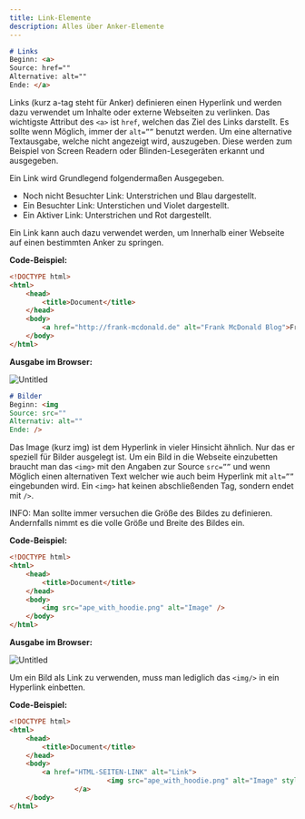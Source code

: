 ```yaml
---
title: Link-Elemente
description: Alles über Anker-Elemente
---
```




```markdown
# Links
Beginn: <a>
Source: href=""
Alternative: alt=""
Ende: </a>
```

Links (kurz a-tag steht für Anker) definieren einen Hyperlink und werden dazu verwendet um Inhalte oder externe Webseiten zu verlinken. Das wichtigste Attribut des `<a>` ist `href`, welchen das Ziel des Links darstellt. Es sollte wenn Möglich, immer der `alt=””` benutzt werden. Um eine alternative Textausgabe, welche nicht angezeigt wird, auszugeben. Diese werden zum Beispiel von Screen Readern oder Blinden-Lesegeräten erkannt und ausgegeben.

Ein Link wird Grundlegend folgendermaßen Ausgegeben.

- Noch nicht Besuchter Link: Unterstrichen und Blau dargestellt.
- Ein Besuchter Link: Unterstichen und Violet dargestellt.
- Ein Aktiver Link: Unterstrichen und Rot dargestellt.

Ein Link kann auch dazu verwendet werden, um Innerhalb einer Webseite auf einen bestimmten Anker zu springen.

**Code-Beispiel:**

```html
<!DOCTYPE html>
<html>
    <head>
        <title>Document</title>
    </head>
    <body>
        <a href="http://frank-mcdonald.de" alt="Frank McDonald Blog">Frank McDonald</a>
    </body>
</html>
```

**Ausgabe im Browser:**

![Untitled](1%203%206%20Links,%20Bilder%20und%20Axen%20%5BWIP%5D%20332860323a7a4ddca787151850b5a9ac/Untitled.png)

```markdown
# Bilder
Beginn: <img
Source: src=""
Alternativ: alt=""
Ende: />
```

Das Image (kurz img) ist dem Hyperlink in vieler Hinsicht ähnlich. Nur das er speziell für Bilder ausgelegt ist. Um ein Bild in die Webseite einzubetten braucht man das `<img>` mit den Angaben zur Source `src=””` und wenn Möglich einen alternativen Text welcher wie auch beim Hyperlink mit `alt=””` eingebunden wird. Ein `<img>` hat keinen abschließenden Tag, sondern endet mit `/>`.

INFO: Man sollte immer versuchen die Größe des Bildes zu definieren. Andernfalls nimmt es die volle Größe und Breite des Bildes ein.

**Code-Beispiel:**

```html
<!DOCTYPE html>
<html>
    <head>
        <title>Document</title>
    </head>
    <body>
        <img src="ape_with_hoodie.png" alt="Image" />
    </body>
</html>
```

**Ausgabe im Browser:**

![Untitled](1%203%206%20Links,%20Bilder%20und%20Axen%20%5BWIP%5D%20332860323a7a4ddca787151850b5a9ac/Untitled%201.png)

Um ein Bild als Link zu verwenden, muss man lediglich das `<img/>` in ein Hyperlink einbetten.

**Code-Beispiel:**

```html
<!DOCTYPE html>
<html>
    <head>
        <title>Document</title>
    </head>
    <body>
        <a href="HTML-SEITEN-LINK" alt="Link">
						<img src="ape_with_hoodie.png" alt="Image" style="width: 300px;" />
				</a>
    </body>
</html>
```
